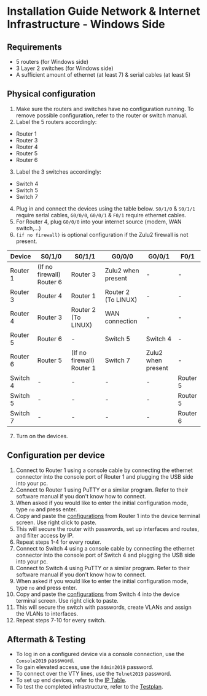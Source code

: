 # Installation Guide Network & Internet Infrastructure - Windows Side

## Requirements

- 5 routers (for Windows side)
- 3 Layer 2 switches (for Windows side)
- A sufficient amount of ethernet (at least 7) & serial cables (at least 5)

## Physical configuration

1. Make sure the routers and switches have no configuration running. To remove possible configuration, refer to the router or switch manual.
2. Label the 5 routers accordingly:

- Router 1
- Router 3
- Router 4
- Router 5
- Router 6

3. Label the 3 switches accordingly:

- Switch 4
- Switch 5
- Switch 7

4. Plug in and connect the devices using the table below. `S0/1/0` & `S0/1/1` require serial cables, `G0/0/0`, `G0/0/1` & `F0/1` require ethernet cables.
5. For Router 4, plug `G0/0/0` into your internet source (modem, WAN switch,...)
6. `(if no firewall)` is optional configuration if the Zulu2 firewall is not present.

| Device   | S0/1/0                    | S0/1/1                    | G0/0/0              | G0/0/1             | F0/1     |
| -------- | ------------------------- | ------------------------- | ------------------- | ------------------ | -------- |
| Router 1 | (If no firewall) Router 6 | Router 3                  | Zulu2 when present  | -                  | -        |
| Router 3 | Router 4                  | Router 1                  | Router 2 (To LINUX) | -                  | -        |
| Router 4 | Router 3                  | Router 2 (To LINUX)       | WAN connection      | -                  | -        |
| Router 5 | Router 6                  | -                         | Switch 5            | Switch 4           | -        |
| Router 6 | Router 5                  | (If no firewall) Router 1 | Switch 7            | Zulu2 when present | -        |
| Switch 4 | -                         | -                         | -                   | -                  | Router 5 |
| Switch 5 | -                         | -                         | -                   | -                  | Router 5 |
| Switch 7 | -                         | -                         | -                   | -                  | Router 6 |

7. Turn on the devices.

## Configuration per device

1. Connect to Router 1 using a console cable by connecting the ethernet connector into the console port of Router 1 and plugging the USB side into your pc.
2. Connect to Router 1 using PuTTY or a similar program. Refer to their software manual if you don't know how to connect.
3. When asked if you would like to enter the initial configuration mode, type `no` and press enter.
4. Copy and paste the [configurations](https://github.com/HoGentTIN/p3ops-1920-red/blob/network/Netwerkbeheer/Configurations.md) from Router 1 into the device terminal screen. Use right click to paste.
5. This will secure the router with passwords, set up interfaces and routes, and filter access by IP.
6. Repeat steps 1-4 for every router.
7. Connect to Switch 4 using a console cable by connecting the ethernet connector into the console port of Switch 4 and plugging the USB side into your pc.
8. Connect to Switch 4 using PuTTY or a similar program. Refer to their software manual if you don't know how to connect.
9. When asked if you would like to enter the initial configuration mode, type `no` and press enter.
10. Copy and paste the [configurations](https://github.com/HoGentTIN/p3ops-1920-red/blob/network/Netwerkbeheer/Configurations.md) from Switch 4 into the device terminal screen. Use right click to paste.
11. This will secure the switch with passwords, create VLANs and assign the VLANs to interfaces.
12. Repeat steps 7-10 for every switch.

## Aftermath & Testing

- To log in on a configured device via a console connection, use the `Console2019` password.
- To gain elevated access, use the `Admin2019` password.
- To connect over the VTY lines, use the `Telnet2019` password.
- To set up end devices, refer to the [IP Table](https://github.com/HoGentTIN/p3ops-1920-red/blob/network/Netwerkbeheer/IP%20Table.md).
- To test the completed infrastructure, refer to the [Testplan](https://github.com/HoGentTIN/p3ops-1920-red/blob/network/Netwerkbeheer/Testplan.md).
